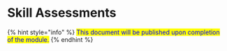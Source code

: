 # Skill Assessments

{% hint style="info" %}
<mark style="color:blue;">This document will be published upon completion of the module.</mark>
{% endhint %}
